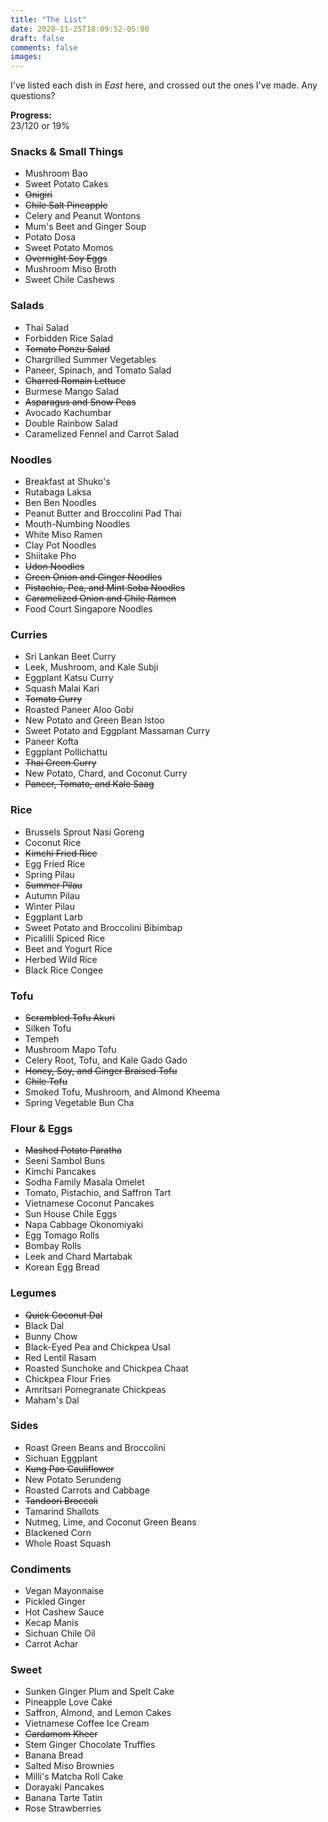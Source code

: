 ```yaml
---
title: "The List"
date: 2020-11-25T18:09:52-05:00
draft: false
comments: false
images:
---
```


I've listed each dish in _East_ here, and crossed out the ones I've made. Any questions?

__Progress:__  
23/120 or 19%

### Snacks & Small Things
- Mushroom Bao
- Sweet Potato Cakes
- ~~Onigiri~~
- ~~Chile Salt Pineapple~~
- Celery and Peanut Wontons
- Mum's Beet and Ginger Soup
- Potato Dosa
- Sweet Potato Momos
- ~~Overnight Soy Eggs~~
- Mushroom Miso Broth
- Sweet Chile Cashews

### Salads
- Thai Salad
- Forbidden Rice Salad
- ~~Tomato Ponzu Salad~~
- Chargrilled Summer Vegetables
- Paneer, Spinach, and Tomato Salad
- ~~Charred Romain Lettuce~~
- Burmese Mango Salad
- ~~Asparagus and Snow Peas~~
- Avocado Kachumbar
- Double Rainbow Salad
- Caramelized Fennel and Carrot Salad

### Noodles
- Breakfast at Shuko's
- Rutabaga Laksa
- Ben Ben Noodles
- Peanut Butter and Broccolini Pad Thai
- Mouth-Numbing Noodles
- White Miso Ramen
- Clay Pot Noodles
- Shiitake Pho
- ~~Udon Noodles~~
- ~~Green Onion and Ginger Noodles~~
- ~~Pistachio, Pea, and Mint Soba Noodles~~
- ~~Caramelized Onion and Chile Ramen~~
- Food Court Singapore Noodles

### Curries
- Sri Lankan Beet Curry
- Leek, Mushroom, and Kale Subji
- Eggplant Katsu Curry
- Squash Malai Kari
- ~~Tomato Curry~~
- Roasted Paneer Aloo Gobi
- New Potato and Green Bean Istoo
- Sweet Potato and Eggplant Massaman Curry
- Paneer Kofta
- Eggplant Pollichattu
- ~~Thai Green Curry~~
- New Potato, Chard, and Coconut Curry
- ~~Paneer, Tomato, and Kale Saag~~

### Rice
- Brussels Sprout Nasi Goreng
- Coconut Rice
- ~~Kimchi Fried Rice~~
- Egg Fried Rice
- Spring Pilau
- ~~Summer Pilau~~
- Autumn Pilau
- Winter Pilau
- Eggplant Larb
- Sweet Potato and Broccolini Bibimbap
- Picalilli Spiced Rice
- Beet and Yogurt Rice
- Herbed Wild Rice
- Black Rice Congee

### Tofu
- ~~Scrambled Tofu Akuri~~
- Silken Tofu
- Tempeh
- Mushroom Mapo Tofu
- Celery Root, Tofu, and Kale Gado Gado
- ~~Honey, Soy, and Ginger Braised Tofu~~
- ~~Chile Tofu~~
- Smoked Tofu, Mushroom, and Almond Kheema
- Spring Vegetable Bun Cha

### Flour & Eggs
- ~~Mashed Potato Paratha~~
- Seeni Sambol Buns
- Kimchi Pancakes
- Sodha Family Masala Omelet
- Tomato, Pistachio, and Saffron Tart
- Vietnamese Coconut Pancakes
- Sun House Chile Eggs
- Napa Cabbage Okonomiyaki
- Egg Tomago Rolls
- Bombay Rolls
- Leek and Chard Martabak
- Korean Egg Bread

### Legumes
- ~~Quick Coconut Dal~~
- Black Dal
- Bunny Chow
- Black-Eyed Pea and Chickpea Usal
- Red Lentil Rasam
- Roasted Sunchoke and Chickpea Chaat
- Chickpea Flour Fries
- Amritsari Pomegranate Chickpeas
- Maham's Dal

### Sides
- Roast Green Beans and Broccolini
- Sichuan Eggplant
- ~~Kung Pao Cauliflower~~
- New Potato Serundeng
- Roasted Carrots and Cabbage
- ~~Tandoori Broccoli~~
- Tamarind Shallots
- Nutmeg, Lime, and Coconut Green Beans
- Blackened Corn
- Whole Roast Squash

### Condiments
- Vegan Mayonnaise
- Pickled Ginger
- Hot Cashew Sauce
- Kecap Manis
- Sichuan Chile Oil
- Carrot Achar

### Sweet
- Sunken Ginger Plum and Spelt Cake
- Pineapple Love Cake
- Saffron, Almond, and Lemon Cakes
- Vietnamese Coffee Ice Cream
- ~~Cardamom Kheer~~
- Stem Ginger Chocolate Truffles
- Banana Bread
- Salted Miso Brownies
- Milli's Matcha Roll Cake
- Dorayaki Pancakes
- Banana Tarte Tatin
- Rose Strawberries
